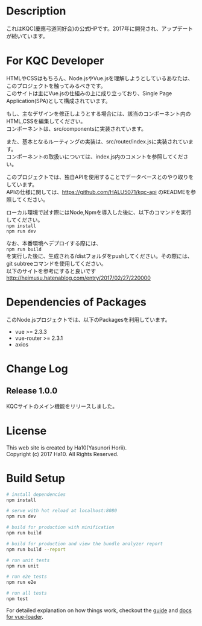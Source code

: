 # Description
これはKQC(慶應弓道同好会)の公式HPです。2017年に開発され、アップデートが続いています。

# For KQC Developer
HTMLやCSSはもちろん、Node.jsやVue.jsを理解しようとしているあなたは、このプロジェクトを触ってみるべきです。  
このサイトは主にVue.jsの仕組みの上に成り立っており、Single Page Application(SPA)として構成されています。  

もし、主なデザインを修正しようとする場合には、該当のコンポーネント内のHTML,CSSを編集してください。  
コンポーネントは、src/componentsに実装されています。

また、基本となるルーティングの実装は、src/router/index.jsに実装されています。  
コンポーネントの取扱いについては、index.js内のコメントを参照してください。

このプロジェクトでは、独自APIを使用することでデータベースとのやり取りをしています。  
APIの仕様に関しては、https://github.com/HALU5071/kqc-api のREADMEを参照してください。

ローカル環境で試す際にはNode,Npmを導入した後に、以下のコマンドを実行してください。  
`npm install`  
`npm run dev`  

なお、本番環境へデプロイする際には、  
`npm run build`  
を実行した後に、生成される/distフォルダをpushしてください。その際には、git subtreeコマンドを使用してください。  
以下のサイトを参考にすると良いです  
http://heimusu.hatenablog.com/entry/2017/02/27/220000

# Dependencies of Packages
このNode.jsプロジェクトでは、以下のPackagesを利用しています。

- vue >= 2.3.3
- vue-router >= 2.3.1
- axios

# Change Log
## Release 1.0.0
KQCサイトのメイン機能をリリースしました。

# License
This web site is created by Ha10(Yasunori Horii).  
Copyright (c) 2017 Ha10. All Rights Reserved.

# Build Setup

``` bash
# install dependencies
npm install

# serve with hot reload at localhost:8080
npm run dev

# build for production with minification
npm run build

# build for production and view the bundle analyzer report
npm run build --report

# run unit tests
npm run unit

# run e2e tests
npm run e2e

# run all tests
npm test
```

For detailed explanation on how things work, checkout the [guide](http://vuejs-templates.github.io/webpack/) and [docs for vue-loader](http://vuejs.github.io/vue-loader).
